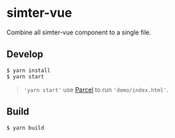 # simter-vue

Combine all simter-vue component to a single file.

## Develop

```shell
$ yarn install
$ yarn start
```

> `'yarn start'` use [Parcel] to run `'demo/index.html'`.

## Build

```shell
$ yarn build
```


[Vue]: https://vuejs.org
[Parcel]: https://parceljs.org
[Rollup]: https://rollupjs.org